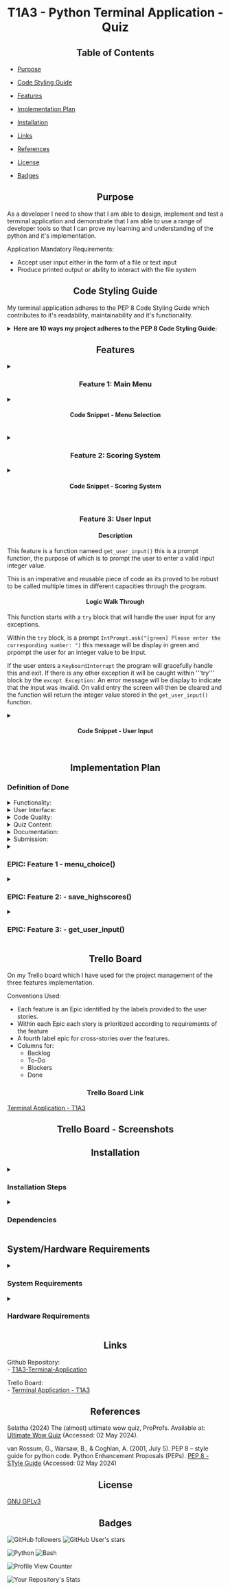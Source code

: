 <h1 style="text-align:center">T1A3 - Python Terminal Application - Quiz</h1>

<h2 style="text-align:center"> Table of Contents </h2>

- [Purpose](#purpose)
- [Code Styling Guide](#codeGuide)
- [Features](#Features)
- [Implementation Plan](#plan)
- [Installation](#Installation)


- [Links](#Links)
- [References](#References)
- [License](#License)
- [Badges](#Badges)

## <h2 style="text-align:center" id="purpose">Purpose</h2>

As a developer I need to show that I am able to design, implement and test a terminal application and demonstrate that I am able to use a range of developer tools so that I can prove my learning and understanding of the python and it's implementation.

Application Mandatory Requirements:

- Accept user input either in the form of a file or text input
- Produce printed output or ability to interact with the file system

## <h2 style="text-align:center" id="codeGuide">Code Styling Guide</h2>
My terminal application adheres to the PEP 8 Code Styling Guide which contributes to it's readability, maintainability and it's functionality.
<details>
<summary><b>Here are 10 ways my project adheres to the PEP 8 Code Styling Guide:</b></summary>

1. Indentation: 
    - Ise of 4 spaces for indentation
2. Whitespace: 
    - Appropriate whitespace use around operators and after commas.
3. Naming Conventions: 
    - Follow naming conventions for Variable/Function names.
4. Line Length: 
    - Maximum Line length of 79 characters or less.
5. Comments: 
    - The code includes comments to explain the purpose of functions, their parameters, and return values
6. Function Documentation: 
    - Docstrings used to document functions, purpose, parameters, and return values inline with PEP 257
7. Imports Formatting: 
    - Each import statement on own line, lineImports are grouped and organized at the top of the file.
8. String Formatting: 
    - E.g. f-strings or .format() is consistent.
9. Error Handling: 
    - Graceful error handling for exceptions e.g. KeyboardInterrupt.
10. Module Organization: 
    - Promoting modularity and maintainability by having code organized into different functionalities within separate modules.
</details>

## <h2 style="text-align:center" id="features">Features</h2>
<details>
<summary><h3 style="text-align:center">Feature 1: Main Menu</h3></summary>
<h4 style="text-align:center">Description</h4>

This is the main menu feature for ```menu_choice()``` it is the main entry point for the menu system.
This function will handle user input and will direct the pgoram flow based on the users choice.

<h4 style="text-align:center">Logic Walk Through</h4>
There are three options available.

 - Play Quiz
 - View Highscores
 - Exit Game

 This function starts with a ```try``` block that will handle the user input for any exceptions.
 
 Within the ```try``` block, there is an ```while True``` loop that will continue to display the menu choices until the user inputs a valid selection.

Inside of the ```while True``` loop, we get the user input through ```IntPrompt.ask("[green] Please input your choice ")``` this functionality has been through the use of the python rich library which has been used extensively throughout the application. Only a valid integer value input here will allow the applicaiton to proceed

Based on the users input:

- '1' will call the ```choice_one()``` function which will then proceed to play the quiz through it's executed code and function calls.
- '2' will call the ```choice_two()``` function which will then proceed which will then proceed to the view scoreboard option executing the applicable code and function calls.
- '3' will be the exit point of the applicaiton. This will print a message indicating that the user has selected to exit the program and then call the exit function.
- 'Anything else' will clear the screen and print a message indicating an invalid input and will loop through by continuing to display the ```quiz_header()``` and ```quiz_table()``` functions until the user has provided a valid input.

There is a ```KeyboardInterrupt``` event to catch exit errors and then gracefully exit the program.
</details>
<details>
<summary><h4 style="text-align:center">Code Snippet - Menu Selection</h4></summary>

```python
def menu_choice():
    """
    Feature 
    ----------
    Handles the main menu logic tree.

    Parameters
    ----------
    None
        
    Returns
    ----------
    None
    """
    try:
        while True:
            choice = IntPrompt.ask("[green] Please input your choice ")
            if choice == 1:
                choice_one()
            elif choice == 2:
                choice_two()
            elif choice == 3:
                clear_screen()
                print("You have chosen to exit the game!")
                exit()
            else:
                clear_screen()
                quiz_header()
                quiz_table()
                console.print(":cross_mark:","[red] INVALID OPTION",":cross_mark:","\n:cross_mark:","[red] PLEASE TRY AGAIN",":cross_mark:" ,style="bold")        
    except KeyboardInterrupt:
            try:
                clear_screen()
                exit()
            except SystemExit:
                clear_screen()
                exit()
```

</details>
<br/>
<details>
<summary><h3 style="text-align:center">Feature 2: Scoring System</h3></summary>
<h4 style="text-align:center">Description</h4>

This feature is a method within my ```class UserClass``` the purpose of this method ```save_highscores(self)``` is to take the users input at the end of the quiz and parse it into a ```highscores.csv``` CSV file.

<h4 style="text-align:center">Logic Walk Through</h4>

The ```save_highscores(self)``` method starts by opening the csv file in append mode. ```('a')```. This means that if the file doesn't exist it will be created. However if it does exist the newly saved data will be appended to it.

The method writes to the file with the ```with``` statement, inside a ```csv.writer``` object is then created to write the data to this file. This has been configured with the ```quoting=csv.QUOTE_NONNUMERIC``` this means that all non-numeric data e.g. strings and not integers will be quoted upon writing to the CSV file.

The ```writerow``` method is then called in the ```csv.writer``` object to write the single layer of data. This data consists of the following three elements:

- ```self.first_name```
- ```self.last_name```
- ```self.score```

The use of the ```with``` statement means that upon writing this data to the csv file it will then be properly closed , even in the event of an exception.

</details>
<details>
<summary><h4 style="text-align:center">Code Snippet - Scoring System</h4></summary>

```python
def save_highscores(self):
        with open ('highscores.csv', 'a',newline='') as f:
            write = csv.writer(f, quoting=csv.QUOTE_NONNUMERIC)
            write.writerow([self.first_name, self.last_name, self.score])
        """
        FEATURE
        ----------
        This method saves the users data to the highscores.csv

        Parameters
        ----------
        None
        
        Returns
        ----------
        None
        """ 
```

</details>

<br/>


<h3 style="text-align:center">Feature 3: User Input</h3>
<h4 style="text-align:center">Description</h4>

This feature is a function nameed ```get_user_input()``` this is a prompt function, the purpose of which is to prompt the user to enter a valid input integer value.

This is an imperative and reusable piece of code as its proved to be robust to be called multiple times in different capacities through the program.

<h4 style="text-align:center">Logic Walk Through</h4>

 This function starts with a ```try``` block that will handle the user input for any exceptions.

 Within the ```try``` block, is a prompt ```IntPrompt.ask("[green] Please enter the corresponding number: ")``` this message will be display in green and prpompt the user for an integer value to be input.

 If the user enters a ```KeyboardInterrupt``` the program will gracefully handle this and exit.
 If there is any other exception it will be caught within '''try''' block by the ```except Exception:```
 An error message will be display to indicate that the input was invalid. 
 On valid entry the screen will then be cleared and the function will return the integer value stored in the ```get_user_input()``` function.
<details>
<summary><h4 style="text-align:center">Code Snippet - User Input</h4></summary>

```python
def get_user_input():
    """
    Function will retrieve the user input.
    Parameters
    ----------
    None
        
    Returns
    ----------
    UserInput
        This will be the int value that corresponds with the users guess.
    """
    try:
        return IntPrompt.ask("[green] Please enter the corresponding number: ")
    except KeyboardInterrupt:
        exit()
    except Exception:
        console.print(":cross_mark:","[red] INVALID OPTION",":cross_mark:","\n:cross_mark:","[red] PLEASE TRY AGAIN",":cross_mark:" ,style="bold")
        clear_screen()
        return get_user_input()
```

</details>

<br/>


## <h2 style="text-align:center" id="plan">Implementation Plan</h2>
<h3>Definition of Done</h3>
<details>
<summary>Functionality:</summary>

    - Program should be able to present questions to user and accept their answers.
    - Program should be able to accurately score the quiz based on user input and being correct or incorrect.
    - Program should be able to display the user score to them upon completing the quiz.
</details>
<details>
<summary>User Interface:</summary>

    - Program interface should be clear and user friendly
    - Program should display questions and optional answers legibly.
    - Program should provide instructions where neccessary
</details>
<details>
<summary>Code Quality:</summary>

    - Python code should adhere to PEP8 coding standards
    - Code should be organized into seperate classes/functions as required.
    - Program should have appropriate functional error handling
</details>
<details>
<summary>Quiz Content:</summary>

    - Questions should be unambiguous
    - Questions should be well-written
    - Appropriate multiple choice answers provided
</details>
<details>
<summary>Documentation:</summary>

    - Clear appropriate documention
    - How to run the program, required dependencies
</details>
<details>
<summary>Submission:</summary>

    - Assignment submitted in correct format as required by assignment.
    - Meet any additionally provided requirements
</details>
<details>
<summary><h3>EPIC: Feature 1 - menu_choice()</h3></summary>

A high level overview of the development steps completed for the creation of this feature.

<h4>Checklist</h4>

    [x] Project Environment
    [x] Create main script
    [x] Implement menu display
    [x] Implement choice functionality
    [x] Implement error handling
    [x] Implement screen clearing
    [x] Enhance the user interface
    [x] Documentation
</details>
<details>
<summary><h3>EPIC: Feature 2: - save_highscores()</h3></summary>

A high level overview of the development steps completed for the creation of this feature.

<h4>Checklist</h4>

    [x] Project Environment
    [x] Create class and attributes
    [x] Immplement csv handling function
    [x] Implement save_highscores() method
    [x] Implement screen clearing
    [x] Documentation
</details>
<details>
<summary><h3>EPIC: Feature 3: - get_user_input()</h3></summary>

<h4>Checklist</h4>

A high level overview of the development steps completed for the creation of this feature.

    [x] Project Environment
    [x] Create the function
    [x] Research the rich library and implementation
    [x] Integrate the 'prompt' utility
    [x] Implement error handling
    [x] Documentation
</details>

<h2 style="text-align:center">Trello Board</h2>
On my Trello board which I have used for the project management of the three features implementation. 

Conventions Used:

- Each feature is an Epic identified by the labels provided to the user stories.
- Within each Epic each story is prioritized according to requirements of the feature
- A fourth label epic for cross-stories over the features.
- Columns for:
    - Backlog
    - To-Do
    - Blockers
    - Done

<h3 style="text-align:center">Trello Board Link</h3>
<a href="https://trello.com/b/itrSmKJq">Terminal Application - T1A3</a>

<h2 style="text-align:center">Trello Board - Screenshots</h2>

## <h2 style="text-align:center" id="installation">Installation</h2> 
<details>
<summary><h3>Installation Steps</h3></summary>

(1) Clone the github repository:

Open your terminal or command prompt
navigate to the directory on your device where you want to clone the repository
use the following command to clone the repository

```sh
git clone https://github.com/SpencerBadger/T1A3-Terminal-Application.git
```
(2) Navigate to the repository directory:

Once the cloning is complete use the `cd` command to navigate into the repository

```sh
cd T1A3-Terminal-Application
```
(3) Execute the shell script:

Check if the `run_script.sh` file correclty exists in the repository using the `ls` command

```sh
ls
```
If you see the `run_script.sh` file you can execute it using the following command:

```sh
bash run_script.sh
```
or 
```sh
./run_script.sh
```
(4) Complete Installation Steps:

The `run_script.sh` will check if your system has `python3` installed.

If it is installed it will prompt advise that to play the quiz you will need to install all required dependencies.

Upon enterering `y` a `python` virtual environment will be started and/or installed. Following which the dependencies will be installed into that virtual environment.

(5) Play the game and have fun.

</details>

<details>
<summary><h3>Dependencies</h3></summary>

```python
astunparse==1.6.3
chardet==5.2.0
colorama==0.4.6
exceptiongroup==1.2.1
iniconfig==2.0.0
Jinja2==3.1.4
markdown-it-py==3.0.0
MarkupSafe==2.1.5
mdurl==0.1.2
numpy==1.26.4
packaging==24.0
pandas==2.2.2
pdoc==14.4.0
pluggy==1.5.0
pyfiglet==0.7.5
Pygments==2.17.2
python-dateutil==2.9.0.post0
pytz==2024.1
rich==13.7.1
six==1.16.0
tomli==2.0.1
tzdata==2024.1
```
</details>



<h2>System/Hardware Requirements</h2>


<details>
<summary><h3>System Requirements</h3></summary>

    - Operating System (OS)that supports Python 3.0 or higher. (MacOS, Linux, Windows)
</details>

<details>
<summary><h3>Hardware Requirements</h3></summary>

    - 70 MB of free disk space
    - 512 MB of RAM
</details>
</details>

## <h2 style="text-align:center" id="Links"> Links</h2>

Github Repository:
    <br>- <a href ="https://github.com/SpencerBadger/T1A3-Terminal-Application" target="_blank">T1A3-Terminal-Application</a>

Trello Board:
    <br>- <a href="https://trello.com/b/itrSmKJq" target="_blank">Terminal Application - T1A3</a>


## <h2 style="text-align:center" id="credits"> References</h2>

Selatha (2024) The (almost) ultimate wow quiz, ProProfs. Available at: <a href="https://www.proprofs.com/quiz-school/story.php?title=almost-ultimate-wow-quiz">Ultimate Wow Quiz</a> (Accessed: 02 May 2024). 

van Rossum, G., Warsaw, B., & Coghlan, A. (2001, July 5). PEP 8 – style guide for python code. Python Enhancement Proposals (PEPs). <a href="https://peps.python.org/pep-0008/">PEP 8 - STyle Guide</a> (Accessed: 02 May 2024)

## <h2 style="text-align:center">License</h2>
[GNU GPLv3](https://choosealicense.com/licenses/gpl-3.0/)

## <h2 style="text-align:center">Badges</h2>
![GitHub followers](https://img.shields.io/github/followers/SpencerBadger?style=social)
![GitHub User's stars](https://img.shields.io/github/stars/SpencerBadger?style=social)

<img alt="Python" src="https://img.shields.io/badge/python-3670A0?style=for-the-badge&logo=python&logoColor=white" />

<img alt="Bash" src="https://img.shields.io/badge/-Made%20with%20Bash-1f425f.svg?style=for-the-badge&logo=bash&logoColor=white"/>


![Profile View Counter](https://komarev.com/ghpvc/?username=SpencerBadger)


![Your Repository's Stats](https://github-readme-stats.vercel.app/api?username=SpencerBadger&show_icons=true)